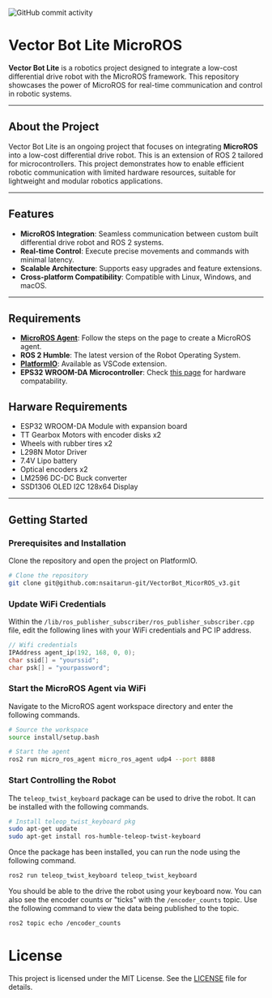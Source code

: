 ![GitHub commit activity](https://img.shields.io/github/commit-activity/w/nsaitarun-git/VectorBot_MicroROS_v3)

# Vector Bot Lite MicroROS

**Vector Bot Lite** is a robotics project designed to integrate a low-cost differential drive robot with the MicroROS framework. This repository showcases the power of MicroROS for real-time communication and control in robotic systems.

---

## About the Project

Vector Bot Lite is an ongoing project that focuses on integrating **MicroROS** into a low-cost differential drive robot. This is an extension of ROS 2 tailored for microcontrollers. This project demonstrates how to enable efficient robotic communication with limited hardware resources, suitable for lightweight and modular robotics applications.

---

## Features

- **MicroROS Integration**: Seamless communication between custom built differential drive robot and ROS 2 systems.
- **Real-time Control**: Execute precise movements and commands with minimal latency.
- **Scalable Architecture**: Supports easy upgrades and feature extensions.
- **Cross-platform Compatibility**: Compatible with Linux, Windows, and macOS.

---

## Requirements

- **[MicroROS Agent](https://micro.ros.org/docs/tutorials/core/first_application_linux/)**: Follow the steps on the page to create a MicroROS agent.
- **ROS 2 Humble**: The latest version of the Robot Operating System.
- **[PlatformIO](https://platformio.org/)**: Available as VSCode extension.
- **EPS32 WROOM-DA Microcontroller**: Check [this page](https://micro.ros.org/docs/overview/hardware/) for hardware compatability.

## Harware Requirements
- ESP32 WROOM-DA Module with expansion board
- TT Gearbox Motors with encoder disks x2
- Wheels with rubber tires x2
- L298N Motor Driver
- 7.4V Lipo battery
- Optical encoders x2
- LM2596 DC-DC Buck converter
- SSD1306 OLED I2C 128x64 Display

---

## Getting Started

### Prerequisites and Installation
Clone the repository and open the project on PlatformIO.

```bash
# Clone the repository
git clone git@github.com:nsaitarun-git/VectorBot_MicorROS_v3.git
```
### Update WiFi Credentials
Within the ```/lib/ros_publisher_subscriber/ros_publisher_subscriber.cpp``` file, edit the following lines with your WiFi credentials and PC IP address.

```c++
// Wifi credentials
IPAddress agent_ip(192, 168, 0, 0);
char ssid[] = "yourssid";
char psk[] = "yourpassword";
```

### Start the MicroROS Agent via WiFi
Navigate to the MicroROS agent workspace directory and enter the following commands.

```bash
# Source the workspace
source install/setup.bash 

# Start the agent
ros2 run micro_ros_agent micro_ros_agent udp4 --port 8888
```

### Start Controlling the Robot
The ```teleop_twist_keyboard``` package can be used to drive the robot. It can be installed with the following commands.

```bash
# Install teleop_twist_keyboard pkg
sudo apt-get update
sudo apt-get install ros-humble-teleop-twist-keyboard
```
Once the package has been installed, you can run the node using the following command.

```bash
ros2 run teleop_twist_keyboard teleop_twist_keyboard
```
You should be able to the drive the robot using your keyboard now. You can also see the encoder counts or "ticks" with the ```/encoder_counts``` topic. 
Use the following command to view the data being published to the topic.

```bash
ros2 topic echo /encoder_counts
```
# License
This project is licensed under the MIT License. See the [LICENSE](https://github.com/nsaitarun-git/VectorBot_MicorROS_v3/blob/main/LICENSE) file for details.

